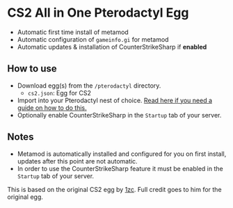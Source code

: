 # CS2 All in One Pterodactyl Egg
- Automatic first time install of metamod
- Automatic configuration of `gameinfo.gi` for metamod
- Automatic updates & installation of CounterStrikeSharp if **enabled**

## How to use
- Download egg(s) from the `/pterodactyl` directory.
  - `cs2.json`: Egg for CS2
- Import into your Pterodactyl nest of choice. [Read here if you need a guide on how to do this.](https://github.com/parkervcp/eggs#how-to-import-an-egg)
- Optionally enable CounterStrikeSharp in the `Startup` tab of your server.

## Notes
- Metamod is automatically installed and configured for you on first install, updates after this point are not automatic.
- In order to use the CounterStrikeSharp feature it must be enabled in the `Startup` tab of your server.


This is based on the original CS2 egg by [1zc](https://github.com/1zc/CS2-Pterodactyl). Full credit goes to him for the original egg.